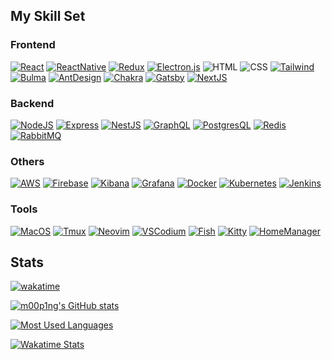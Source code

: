 <!-- ## Hi there 👋 -->

<!--
**m00p1ng/m00p1ng** is a ✨ _special_ ✨ repository because its `README.md` (this file) appears on your GitHub profile.

Here are some ideas to get you started:

- 🔭 I’m currently working on ...
- 🌱 I’m currently learning ...
- 👯 I’m looking to collaborate on ...
- 🤔 I’m looking for help with ...
- 💬 Ask me about ...
- 📫 How to reach me: ...
- 😄 Pronouns: ...
- ⚡ Fun fact: ...

Badge: https://github.com/Ileriayo/markdown-badges
Icon: https://simpleicons.org
-->
## My Skill Set

### Frontend
[![React](https://img.shields.io/badge/React-20232A?style=for-the-badge&logo=react&logoColor=61DAFB)](https://reactjs.org)
[![ReactNative](https://img.shields.io/badge/React_Native-20232A?style=for-the-badge&logo=react&logoColor=61DAFB)](https://reactnative.dev)
[![Redux](https://img.shields.io/badge/Redux-593D88?style=for-the-badge&logo=redux&logoColor=white)](https://redux.js.org)
[![Electron.js](https://img.shields.io/badge/Electron-47848F?style=for-the-badge&logo=Electron&logoColor=white)](https://www.electronjs.org)
![HTML](https://img.shields.io/badge/HTML5-E34F26?style=for-the-badge&logo=html5&logoColor=white)
![CSS](https://img.shields.io/badge/CSS3-1572B6?style=for-the-badge&logo=css3&logoColor=white)
[![Tailwind](https://img.shields.io/badge/Tailwind-38B2AC?style=for-the-badge&logo=tailwind-css&logoColor=white)](https://tailwindcss.com)
[![Bulma](https://img.shields.io/badge/bulma-00D0B1?style=for-the-badge&logo=bulma&logoColor=white)](https://bulma.io)
[![AntDesign](https://img.shields.io/badge/Ant%20Design-%230170FE?style=for-the-badge&logo=ant-design&logoColor=white)](https://ant.design)
[![Chakra](https://img.shields.io/badge/chakra-%234ED1C5.svg?style=for-the-badge&logo=chakraui&logoColor=white)](https://chakra-ui.com)
[![Gatsby](https://img.shields.io/badge/Gatsby-663399?style=for-the-badge&logo=gatsby&logoColor=white)](https://www.gatsbyjs.com)
[![NextJS](https://img.shields.io/badge/Next-black?style=for-the-badge&logo=next.js&logoColor=white)](https://nextjs.org)


### Backend
[![NodeJS](https://img.shields.io/badge/Node.js-339933?style=for-the-badge&logo=node.js&logoColor=white)](https://nodejs.org)
[![Express](https://img.shields.io/badge/express.js-%23404d59.svg?style=for-the-badge&logo=express&logoColor=%2361DAFB)](https://expressjs.com)
[![NestJS](https://img.shields.io/badge/Nest.JS-0e0e10.svg?&style=for-the-badge&logo=nestjs&logoColor=E0234E)](https://nestjs.com)
[![GraphQL](https://img.shields.io/badge/graphql-E10098.svg?&style=for-the-badge&logo=graphql&logoColor=white)](https://graphql.org)
[![PostgresQL](https://img.shields.io/badge/PostgreSQL-4169E1?style=for-the-badge&logo=postgresql&logoColor=white)](https://www.postgresql.org)
[![Redis](https://img.shields.io/badge/redis-DC382D.svg?&style=for-the-badge&logo=redis&logoColor=white)](https://redis.io)
[![RabbitMQ](https://img.shields.io/badge/rabbitmq-FF6600.svg?&style=for-the-badge&logo=rabbitmq&logoColor=white)](https://www.rabbitmq.com)

### Others
[![AWS](https://img.shields.io/badge/AWS-FF9900?style=for-the-badge&logo=amazonaws&logoColor=white)](https://aws.amazon.com)
[![Firebase](https://img.shields.io/badge/firebase-%23039BE5.svg?style=for-the-badge&logo=firebase)](https://firebase.google.com)
[![Kibana](https://img.shields.io/badge/Kibana-005571?style=for-the-badge&logo=Kibana&logoColor=white)](https://www.elastic.co/kibana/)
[![Grafana](https://img.shields.io/badge/grafana-F46800.svg?style=for-the-badge&logo=grafana&logoColor=white)](https://grafana.com)
[![Docker](https://img.shields.io/badge/Docker-2496ED?style=for-the-badge&logo=Docker&logoColor=white)](https://www.docker.com)
[![Kubernetes](https://img.shields.io/badge/Kubernetes-326CE5?style=for-the-badge&logo=Kubernetes&logoColor=white)](https://kubernetes.io)
[![Jenkins](https://img.shields.io/badge/Jenkins-D24939?style=for-the-badge&logo=Jenkins&logoColor=white)](https://www.jenkins.io)

### Tools
[![MacOS](https://img.shields.io/badge/macos-000000?style=for-the-badge&logo=apple&logoColor=white)](https://www.apple.com/macos/)
[![Tmux](https://img.shields.io/badge/tmux-1BB91F?style=for-the-badge&logo=tmux&logoColor=white)](https://github.com/tmux/tmux)
[![Neovim](https://img.shields.io/badge/NeoVim-57A143.svg?&style=for-the-badge&logo=neovim&logoColor=white)](https://neovim.io)
[![VSCodium](https://img.shields.io/badge/VSCodium-2F80ED?style=for-the-badge&logo=VSCodium&logoColor=white)](https://vscodium.com)
[![Fish](https://img.shields.io/badge/Fish-4EAA25?style=for-the-badge&logo=GNU%20Bash&logoColor=white)](https://fishshell.com)
[![Kitty](https://img.shields.io/badge/Kitty-784321?style=for-the-badge&logo=GNOME%20Terminal&logoColor=white)](https://sw.kovidgoyal.net/kitty)
[![HomeManager](https://img.shields.io/badge/Home%20Manager-5277C3?style=for-the-badge&logo=NixOS&logoColor=white)](https://nix-community.github.io/home-manager)


## Stats

[![wakatime](https://wakatime.com/badge/user/40ba0922-eaae-445d-b974-6d900e5f85fc.svg)](https://wakatime.com/@40ba0922-eaae-445d-b974-6d900e5f85fc)

[![m00p1ng's GitHub stats](https://github-readme-stats.vercel.app/api?username=m00p1ng&hide_border=true&theme=transparent&show_icons=true)](https://github.com/m00p1ng)

[![Most Used Languages](https://github-readme-stats.vercel.app/api/top-langs/?username=m00p1ng&layout=compact&langs_count=10&hide_border=true&theme=transparent&hide=jupyter+notebook)](https://github.com/m00p1ng)

[![Wakatime Stats](https://github-readme-stats.vercel.app/api/wakatime/?username=m00p1ng&layout=compact&hide_border=true&theme=transparent&hide=jupyter+notebook)](https://wakatime.com/@m00p1ng)
